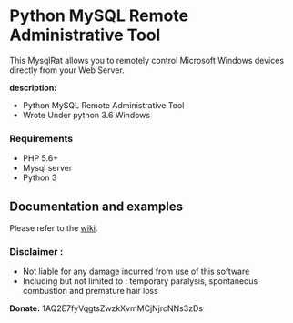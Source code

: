 # Python MySQL Remote Administrative Tool
This MysqlRat allows you to remotely control Microsoft Windows devices directly from your Web Server.

**description:**
   * Python MySQL Remote Administrative Tool
   * Wrote Under python 3.6 Windows

### Requirements
* PHP 5.6+
* Mysql server
* Python 3

## Documentation and examples
Please refer to the [wiki](https://github.com/Ramzi-Sah/MysqlRat/wiki).

### Disclaimer :
* Not liable for any damage incurred from use of this software
* Including but not limited to : temporary paralysis, spontaneous combustion and premature hair loss


**Donate:** 1AQ2E7fyVqgtsZwzkXvmMCjNjrcNNs3zDs
